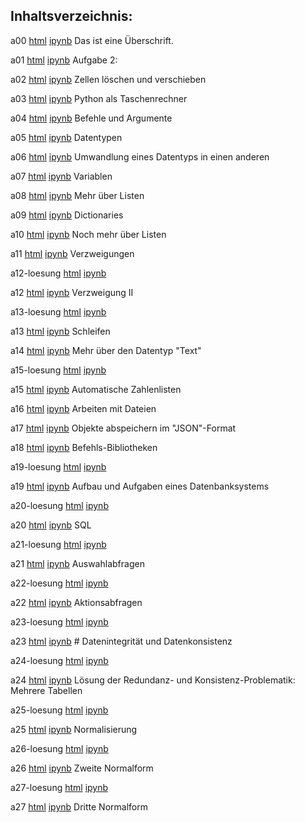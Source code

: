 ## Inhaltsverzeichnis:

a00 [html](https://htmlpreview.github.io/?https://github.com/usetheforce/test/blob/master/Aufgaben/a00.html)&nbsp;[ipynb](https://raw.githubusercontent.com/usetheforce/test/master/Aufgaben/a00.ipynb)&nbsp;Das ist eine Überschrift.

a01 [html](https://htmlpreview.github.io/?https://github.com/usetheforce/test/blob/master/Aufgaben/a01.html)&nbsp;[ipynb](https://raw.githubusercontent.com/usetheforce/test/master/Aufgaben/a01.ipynb)&nbsp;Aufgabe 2:

a02 [html](https://htmlpreview.github.io/?https://github.com/usetheforce/test/blob/master/Aufgaben/a02.html)&nbsp;[ipynb](https://raw.githubusercontent.com/usetheforce/test/master/Aufgaben/a02.ipynb)&nbsp;Zellen löschen und verschieben

a03 [html](https://htmlpreview.github.io/?https://github.com/usetheforce/test/blob/master/Aufgaben/a03.html)&nbsp;[ipynb](https://raw.githubusercontent.com/usetheforce/test/master/Aufgaben/a03.ipynb)&nbsp;Python als Taschenrechner

a04 [html](https://htmlpreview.github.io/?https://github.com/usetheforce/test/blob/master/Aufgaben/a04.html)&nbsp;[ipynb](https://raw.githubusercontent.com/usetheforce/test/master/Aufgaben/a04.ipynb)&nbsp;Befehle und Argumente

a05 [html](https://htmlpreview.github.io/?https://github.com/usetheforce/test/blob/master/Aufgaben/a05.html)&nbsp;[ipynb](https://raw.githubusercontent.com/usetheforce/test/master/Aufgaben/a05.ipynb)&nbsp;Datentypen

a06 [html](https://htmlpreview.github.io/?https://github.com/usetheforce/test/blob/master/Aufgaben/a06.html)&nbsp;[ipynb](https://raw.githubusercontent.com/usetheforce/test/master/Aufgaben/a06.ipynb)&nbsp;Umwandlung eines Datentyps in einen anderen

a07 [html](https://htmlpreview.github.io/?https://github.com/usetheforce/test/blob/master/Aufgaben/a07.html)&nbsp;[ipynb](https://raw.githubusercontent.com/usetheforce/test/master/Aufgaben/a07.ipynb)&nbsp;Variablen

a08 [html](https://htmlpreview.github.io/?https://github.com/usetheforce/test/blob/master/Aufgaben/a08.html)&nbsp;[ipynb](https://raw.githubusercontent.com/usetheforce/test/master/Aufgaben/a08.ipynb)&nbsp;Mehr über Listen

a09 [html](https://htmlpreview.github.io/?https://github.com/usetheforce/test/blob/master/Aufgaben/a09.html)&nbsp;[ipynb](https://raw.githubusercontent.com/usetheforce/test/master/Aufgaben/a09.ipynb)&nbsp;Dictionaries

a10 [html](https://htmlpreview.github.io/?https://github.com/usetheforce/test/blob/master/Aufgaben/a10.html)&nbsp;[ipynb](https://raw.githubusercontent.com/usetheforce/test/master/Aufgaben/a10.ipynb)&nbsp;Noch mehr über Listen

a11 [html](https://htmlpreview.github.io/?https://github.com/usetheforce/test/blob/master/Aufgaben/a11.html)&nbsp;[ipynb](https://raw.githubusercontent.com/usetheforce/test/master/Aufgaben/a11.ipynb)&nbsp;Verzweigungen

a12-loesung [html](https://htmlpreview.github.io/?https://github.com/usetheforce/test/blob/master/Aufgaben/a12-loesung.html)&nbsp;[ipynb](https://raw.githubusercontent.com/usetheforce/test/master/Aufgaben/a12-loesung.ipynb)&nbsp;

a12 [html](https://htmlpreview.github.io/?https://github.com/usetheforce/test/blob/master/Aufgaben/a12.html)&nbsp;[ipynb](https://raw.githubusercontent.com/usetheforce/test/master/Aufgaben/a12.ipynb)&nbsp;Verzweigung II

a13-loesung [html](https://htmlpreview.github.io/?https://github.com/usetheforce/test/blob/master/Aufgaben/a13-loesung.html)&nbsp;[ipynb](https://raw.githubusercontent.com/usetheforce/test/master/Aufgaben/a13-loesung.ipynb)&nbsp;

a13 [html](https://htmlpreview.github.io/?https://github.com/usetheforce/test/blob/master/Aufgaben/a13.html)&nbsp;[ipynb](https://raw.githubusercontent.com/usetheforce/test/master/Aufgaben/a13.ipynb)&nbsp;Schleifen

a14 [html](https://htmlpreview.github.io/?https://github.com/usetheforce/test/blob/master/Aufgaben/a14.html)&nbsp;[ipynb](https://raw.githubusercontent.com/usetheforce/test/master/Aufgaben/a14.ipynb)&nbsp;Mehr über den Datentyp "Text"

a15-loesung [html](https://htmlpreview.github.io/?https://github.com/usetheforce/test/blob/master/Aufgaben/a15-loesung.html)&nbsp;[ipynb](https://raw.githubusercontent.com/usetheforce/test/master/Aufgaben/a15-loesung.ipynb)&nbsp;

a15 [html](https://htmlpreview.github.io/?https://github.com/usetheforce/test/blob/master/Aufgaben/a15.html)&nbsp;[ipynb](https://raw.githubusercontent.com/usetheforce/test/master/Aufgaben/a15.ipynb)&nbsp;Automatische Zahlenlisten

a16 [html](https://htmlpreview.github.io/?https://github.com/usetheforce/test/blob/master/Aufgaben/a16.html)&nbsp;[ipynb](https://raw.githubusercontent.com/usetheforce/test/master/Aufgaben/a16.ipynb)&nbsp;Arbeiten mit Dateien

a17 [html](https://htmlpreview.github.io/?https://github.com/usetheforce/test/blob/master/Aufgaben/a17.html)&nbsp;[ipynb](https://raw.githubusercontent.com/usetheforce/test/master/Aufgaben/a17.ipynb)&nbsp;Objekte abspeichern im "JSON"-Format

a18 [html](https://htmlpreview.github.io/?https://github.com/usetheforce/test/blob/master/Aufgaben/a18.html)&nbsp;[ipynb](https://raw.githubusercontent.com/usetheforce/test/master/Aufgaben/a18.ipynb)&nbsp;Befehls-Bibliotheken

a19-loesung [html](https://htmlpreview.github.io/?https://github.com/usetheforce/test/blob/master/Aufgaben/a19-loesung.html)&nbsp;[ipynb](https://raw.githubusercontent.com/usetheforce/test/master/Aufgaben/a19-loesung.ipynb)&nbsp;

a19 [html](https://htmlpreview.github.io/?https://github.com/usetheforce/test/blob/master/Aufgaben/a19.html)&nbsp;[ipynb](https://raw.githubusercontent.com/usetheforce/test/master/Aufgaben/a19.ipynb)&nbsp;Aufbau und Aufgaben eines Datenbanksystems

a20-loesung [html](https://htmlpreview.github.io/?https://github.com/usetheforce/test/blob/master/Aufgaben/a20-loesung.html)&nbsp;[ipynb](https://raw.githubusercontent.com/usetheforce/test/master/Aufgaben/a20-loesung.ipynb)&nbsp;

a20 [html](https://htmlpreview.github.io/?https://github.com/usetheforce/test/blob/master/Aufgaben/a20.html)&nbsp;[ipynb](https://raw.githubusercontent.com/usetheforce/test/master/Aufgaben/a20.ipynb)&nbsp;SQL

a21-loesung [html](https://htmlpreview.github.io/?https://github.com/usetheforce/test/blob/master/Aufgaben/a21-loesung.html)&nbsp;[ipynb](https://raw.githubusercontent.com/usetheforce/test/master/Aufgaben/a21-loesung.ipynb)&nbsp;

a21 [html](https://htmlpreview.github.io/?https://github.com/usetheforce/test/blob/master/Aufgaben/a21.html)&nbsp;[ipynb](https://raw.githubusercontent.com/usetheforce/test/master/Aufgaben/a21.ipynb)&nbsp;Auswahlabfragen

a22-loesung [html](https://htmlpreview.github.io/?https://github.com/usetheforce/test/blob/master/Aufgaben/a22-loesung.html)&nbsp;[ipynb](https://raw.githubusercontent.com/usetheforce/test/master/Aufgaben/a22-loesung.ipynb)&nbsp;

a22 [html](https://htmlpreview.github.io/?https://github.com/usetheforce/test/blob/master/Aufgaben/a22.html)&nbsp;[ipynb](https://raw.githubusercontent.com/usetheforce/test/master/Aufgaben/a22.ipynb)&nbsp;Aktionsabfragen

a23-loesung [html](https://htmlpreview.github.io/?https://github.com/usetheforce/test/blob/master/Aufgaben/a23-loesung.html)&nbsp;[ipynb](https://raw.githubusercontent.com/usetheforce/test/master/Aufgaben/a23-loesung.ipynb)&nbsp;

a23 [html](https://htmlpreview.github.io/?https://github.com/usetheforce/test/blob/master/Aufgaben/a23.html)&nbsp;[ipynb](https://raw.githubusercontent.com/usetheforce/test/master/Aufgaben/a23.ipynb)&nbsp;# Datenintegrität und Datenkonsistenz

a24-loesung [html](https://htmlpreview.github.io/?https://github.com/usetheforce/test/blob/master/Aufgaben/a24-loesung.html)&nbsp;[ipynb](https://raw.githubusercontent.com/usetheforce/test/master/Aufgaben/a24-loesung.ipynb)&nbsp;

a24 [html](https://htmlpreview.github.io/?https://github.com/usetheforce/test/blob/master/Aufgaben/a24.html)&nbsp;[ipynb](https://raw.githubusercontent.com/usetheforce/test/master/Aufgaben/a24.ipynb)&nbsp;Lösung der Redundanz- und Konsistenz-Problematik: <br>Mehrere Tabellen

a25-loesung [html](https://htmlpreview.github.io/?https://github.com/usetheforce/test/blob/master/Aufgaben/a25-loesung.html)&nbsp;[ipynb](https://raw.githubusercontent.com/usetheforce/test/master/Aufgaben/a25-loesung.ipynb)&nbsp;

a25 [html](https://htmlpreview.github.io/?https://github.com/usetheforce/test/blob/master/Aufgaben/a25.html)&nbsp;[ipynb](https://raw.githubusercontent.com/usetheforce/test/master/Aufgaben/a25.ipynb)&nbsp;Normalisierung

a26-loesung [html](https://htmlpreview.github.io/?https://github.com/usetheforce/test/blob/master/Aufgaben/a26-loesung.html)&nbsp;[ipynb](https://raw.githubusercontent.com/usetheforce/test/master/Aufgaben/a26-loesung.ipynb)&nbsp;

a26 [html](https://htmlpreview.github.io/?https://github.com/usetheforce/test/blob/master/Aufgaben/a26.html)&nbsp;[ipynb](https://raw.githubusercontent.com/usetheforce/test/master/Aufgaben/a26.ipynb)&nbsp;Zweite Normalform

a27-loesung [html](https://htmlpreview.github.io/?https://github.com/usetheforce/test/blob/master/Aufgaben/a27-loesung.html)&nbsp;[ipynb](https://raw.githubusercontent.com/usetheforce/test/master/Aufgaben/a27-loesung.ipynb)&nbsp;

a27 [html](https://htmlpreview.github.io/?https://github.com/usetheforce/test/blob/master/Aufgaben/a27.html)&nbsp;[ipynb](https://raw.githubusercontent.com/usetheforce/test/master/Aufgaben/a27.ipynb)&nbsp;Dritte Normalform


